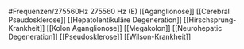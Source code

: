 #Frequenzen/275560Hz
275560 Hz (E)
[[Aganglionose]]
[[Cerebral Pseudosklerose]]
[[Hepatolentikuläre Degeneration]]
[[Hirschsprung-Krankheit]]
[[Kolon Aganglionose]]
[[Megakolon]]
[[Neurohepatic Degeneration]]
[[Pseudosklerose]]
[[Wilson-Krankheit]]